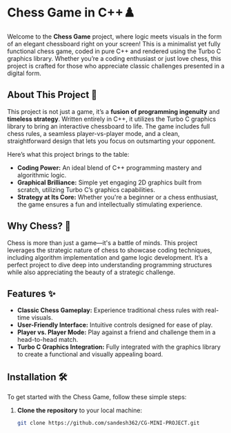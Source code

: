 # Chess Game in C++♟️

Welcome to the **Chess Game** project, where logic meets visuals in the form of an elegant chessboard right on your screen! This is a minimalist yet fully functional chess game, coded in pure C++ and rendered using the Turbo C graphics library. Whether you’re a coding enthusiast or just love chess, this project is crafted for those who appreciate classic challenges presented in a digital form.

## About This Project 🌟
This project is not just a game, it’s a **fusion of programming ingenuity** and **timeless strategy**. Written entirely in C++, it utilizes the Turbo C graphics library to bring an interactive chessboard to life. The game includes full chess rules, a seamless player-vs-player mode, and a clean, straightforward design that lets you focus on outsmarting your opponent.

Here’s what this project brings to the table:

- **Coding Power:** An ideal blend of C++ programming mastery and algorithmic logic.
- **Graphical Brilliance:** Simple yet engaging 2D graphics built from scratch, utilizing Turbo C’s graphics capabilities.
- **Strategy at Its Core:** Whether you're a beginner or a chess enthusiast, the game ensures a fun and intellectually stimulating experience.

## Why Chess? 🤔
Chess is more than just a game—it's a battle of minds. This project leverages the strategic nature of chess to showcase coding techniques, including algorithm implementation and game logic development. It’s a perfect project to dive deep into understanding programming structures while also appreciating the beauty of a strategic challenge.

## Features ✨
- **Classic Chess Gameplay:** Experience traditional chess rules with real-time visuals.
- **User-Friendly Interface:** Intuitive controls designed for ease of play.
- **Player vs. Player Mode:** Play against a friend and challenge them in a head-to-head match.
- **Turbo C Graphics Integration:** Fully integrated with the graphics library to create a functional and visually appealing board.

## Installation 🛠️

To get started with the Chess Game, follow these simple steps:

1. **Clone the repository** to your local machine:
   ```bash
   git clone https://github.com/sandesh362/CG-MINI-PROJECT.git
